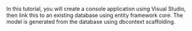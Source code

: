 In this tutorial, you will create a console application using Visual Studio, then link this to an existing database using entity framework core. The model is generated from the database using dbcontext scaffolding.


